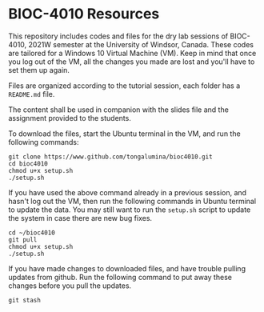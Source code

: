 # BIOC-4010 Resources 
This repository includes codes and files for the dry lab sessions of BIOC-4010,
2021W semester at the University of Windsor, Canada. These codes are tailored
for a Windows 10 Virtual Machine (VM). Keep in mind that once you log out of
the VM, all the changes you made are lost and you'll have to set them up again.

Files are organized according to the tutorial session, each folder has a
`README.md` file.

The content shall be used in companion with the slides file and the assignment
provided to the students.

To download the files, start the Ubuntu terminal in the VM, and run the
following commands:

```
git clone https://www.github.com/tongalumina/bioc4010.git
cd bioc4010
chmod u+x setup.sh
./setup.sh
```

If you have used the above command already in a previous session, and hasn't
log out the VM, then run the following commands in Ubuntu terminal to update
the data. You may still want to run the `setup.sh` script to update the system
in case there are new bug fixes.
```
cd ~/bioc4010
git pull
chmod u+x setup.sh
./setup.sh
```

If you have made changes to downloaded files, and have trouble pulling updates
from github. Run the following command to put away these changes before you
pull the updates.
```
git stash
```

